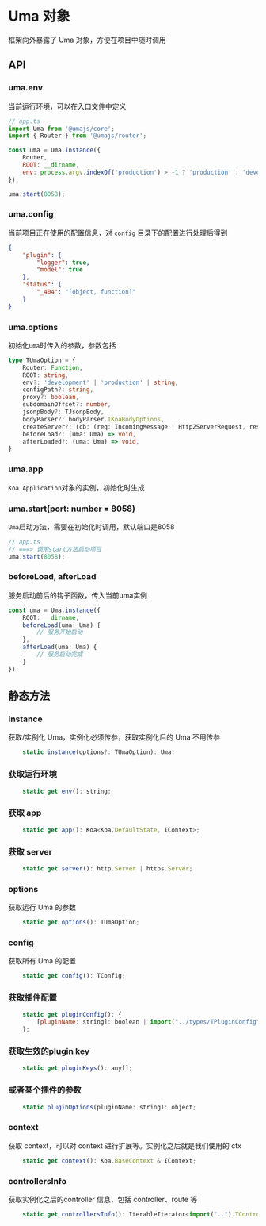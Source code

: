 # Uma 对象

框架向外暴露了 Uma 对象，方便在项目中随时调用

## API

### uma.env

当前运行环境，可以在入口文件中定义

```javascript
// app.ts
import Uma from '@umajs/core';
import { Router } from '@umajs/router';

const uma = Uma.instance({
    Router,
    ROOT: __dirname,
    env: process.argv.indexOf('production') > -1 ? 'production' : 'development',
});

uma.start(8058);
```

### uma.config

当前项目正在使用的配置信息，对 ```config``` 目录下的配置进行处理后得到

```json
{
    "plugin": {
        "logger": true,
        "model": true
    },
    "status": {
        "_404": "[object, function]"
    }
}

```

### uma.options

初始化`Uma`时传入的参数，参数包括

```typescript
type TUmaOption = {
    Router: Function,
    ROOT: string,
    env?: 'development' | 'production' | string,
    configPath?: string,
    proxy?: boolean,
    subdomainOffset?: number,
    jsonpBody?: TJsonpBody,
    bodyParser?: bodyParser.IKoaBodyOptions,
    createServer?: (cb: (req: IncomingMessage | Http2ServerRequest, res: ServerResponse | Http2ServerResponse) => void) => Server,
    beforeLoad?: (uma: Uma) => void,
    afterLoaded?: (uma: Uma) => void,
}
```

### uma.app

`Koa Application`对象的实例，初始化时生成

### uma.start(port: number = 8058)

`Uma`启动方法，需要在初始化时调用，默认端口是8058

```javascript
// app.ts
// ===> 调用start方法启动项目
uma.start(8058);
```

### beforeLoad, afterLoad

服务启动前后的钩子函数，传入当前uma实例

```ts
const uma = Uma.instance({
    ROOT: __dirname,
    beforeLoad(uma: Uma) {
        // 服务开始启动
    },
    afterLoad(uma: Uma) {
        // 服务启动完成
    }
});
```

## 静态方法

### instance
获取/实例化 Uma，实例化必须传参，获取实例化后的 Uma 不用传参
```js
    static instance(options?: TUmaOption): Uma;
```

### 获取运行环境
```js
    static get env(): string;
```

### 获取 app
```js
    static get app(): Koa<Koa.DefaultState, IContext>;
```

### 获取 server
```js
    static get server(): http.Server | https.Server;
```

### options
获取运行 Uma 的参数
```js
    static get options(): TUmaOption;
```

### config
获取所有 Uma 的配置
```js
    static get config(): TConfig;
```

### 获取插件配置
```js
    static get pluginConfig(): {
        [pluginName: string]: boolean | import("../types/TPluginConfig").TPluginConfig;
    };
```

### 获取生效的plugin key
```js
    static get pluginKeys(): any[];
```

### 或者某个插件的参数
```js
    static pluginOptions(pluginName: string): object;
```

### context
获取 context，可以对 context 进行扩展等。实例化之后就是我们使用的 ctx
```js
    static get context(): Koa.BaseContext & IContext;
```

### controllersInfo
获取实例化之后的controller 信息，包括 controller、route 等
```js
    static get controllersInfo(): IterableIterator<import("..").TControllerInfo>;
```
